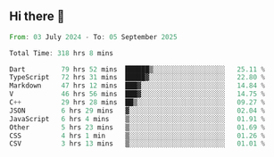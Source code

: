 ## Hi there 👋

<!--START_SECTION:waka-->

```rust
From: 03 July 2024 - To: 05 September 2025

Total Time: 318 hrs 8 mins

Dart         79 hrs 52 mins  ██████▒░░░░░░░░░░░░░░░░░░   25.11 %
TypeScript   72 hrs 31 mins  █████▓░░░░░░░░░░░░░░░░░░░   22.80 %
Markdown     47 hrs 12 mins  ███▓░░░░░░░░░░░░░░░░░░░░░   14.84 %
V            46 hrs 56 mins  ███▓░░░░░░░░░░░░░░░░░░░░░   14.75 %
C++          29 hrs 28 mins  ██▒░░░░░░░░░░░░░░░░░░░░░░   09.27 %
JSON         6 hrs 29 mins   ▓░░░░░░░░░░░░░░░░░░░░░░░░   02.04 %
JavaScript   6 hrs 4 mins    ▒░░░░░░░░░░░░░░░░░░░░░░░░   01.91 %
Other        5 hrs 23 mins   ▒░░░░░░░░░░░░░░░░░░░░░░░░   01.69 %
CSS          4 hrs 1 min     ▒░░░░░░░░░░░░░░░░░░░░░░░░   01.26 %
CSV          3 hrs 13 mins   ▒░░░░░░░░░░░░░░░░░░░░░░░░   01.01 %
```

<!--END_SECTION:waka-->

<!--
**mathiskakal/mathiskakal** is a ✨ _special_ ✨ repository because its `README.md` (this file) appears on your GitHub profile.

Here are some ideas to get you started:

- 🔭 I’m currently working on ...
- 🌱 I’m currently learning ...
- 👯 I’m looking to collaborate on ...
- 🤔 I’m looking for help with ...
- 💬 Ask me about ...
- 📫 How to reach me: ...
- 😄 Pronouns: ...
- ⚡ Fun fact: ...
-->
